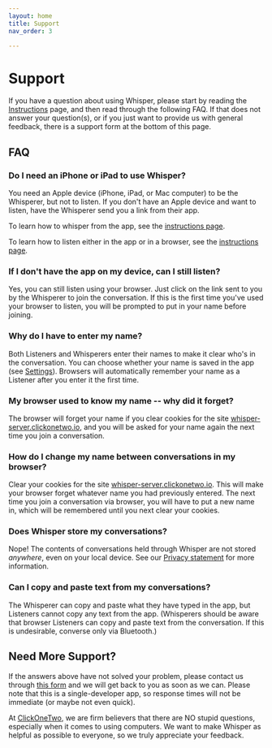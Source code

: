 ```yaml
---
layout: home
title: Support
nav_order: 3

---
```


# Support 

If you have a question about using Whisper, please start by reading the [Instructions](instructions.md) page, and then read through the following FAQ. If that does not answer your question(s), or if you just want to provide us with general feedback, there is a support form at the bottom of this page.

## FAQ

### Do I need an iPhone or iPad to use Whisper?

You need an Apple device (iPhone, iPad, or Mac computer) to be the Whisperer, but not to listen. If you don't have an Apple device and want to listen, have the Whisperer send you a link from their app.

To learn how to whisper from the app, see the [instructions page](instructions.md).

To learn how to listen either in the app or in a browser, see the [instructions page](instructions.md).

### If I don't have the app on my device, can I still listen?

Yes, you can still listen using your browser. Just click on the link sent to you by the Whisperer to join the conversation. If this is the first time you've used your browser to listen, you will be prompted to put in your name before joining.

### Why do I have to enter my name?

Both Listeners and Whisperers enter their names to make it clear who's in the conversation. You can choose whether your name is saved in the app (see [Settings](instructions.md/#settings)). Browsers will automatically remember your name as a Listener after you enter it the first time.

### My browser used to know my name -- why did it forget?

The browser will forget your name if you clear cookies for the site [whisper-server.clickonetwo.io](https://whisper-server.clickonetwo.io), and you will be asked for your name again the next time you join a conversation. 

### How do I change my name between conversations in my browser?

Clear your cookies for the site [whisper-server.clickonetwo.io](https://whisper-server.clickonetwo.io). This will make your browser forget whatever name you had previously entered. The next time you join a conversation via browser, you will have to put a new name in, which will be remembered until you next clear your cookies.

### Does Whisper store my conversations?

Nope! The contents of conversations held through Whisper are not stored *anywhere*, even on your local device. See our [Privacy statement](index.md/#privacy) for more information.

### Can I copy and paste text from my conversations?

The Whisperer can copy and paste what they have typed in the app, but Listeners cannot copy any text from the app. (Whisperers should be aware that browser Listeners can copy and paste text from the conversation. If this is undesirable, converse only via Bluetooth.)

## Need More Support?

If the answers above have not solved your problem, please contact us through [this form](https://forms.gle/GE9BjX6MPMi8kTkFA) and we will get back to you as soon as we can. Please note that this is a single-developer app, so response times will not be immediate (or maybe not even quick).

At [ClickOneTwo](https://clickonetwo.io), we are firm believers that there are NO stupid questions, especially when it comes to using computers. We want to make Whisper as helpful as possible to everyone, so we truly appreciate your feedback.

